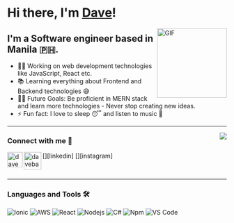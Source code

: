 # Hi there, I'm [Dave](https://davebanguilan.com)!

<img align="right" alt="GIF" height="160px" src="https://media.giphy.com/media/du3J3cXyzhj75IOgvA/giphy.gif" />

## I'm a Software engineer based in Manila 🇵🇭.

- 👨‍💻 Working on web development technologies like JavaScript, React etc.
- 📚 Learning everything about Frontend and Backend technologies 😅
- 💪🏼 Future Goals: Be proficient in MERN stack and learn more technologies - Never stop creating new ideas.
- ⚡ Fun fact: I love to sleep 😴 and listen to music 🎵

---

<img align="right" src="http://estruyf-github.azurewebsites.net/api/VisitorHit?user=davebanguilan&repo=davebanguilan&countColorcountColor&countColor=%237B1E7B"/>

### Connect with me 📝

[<img align="left" alt="davebanguilan | LinkedIn" width="35px" src="https://i.pinimg.com/originals/de/b4/6f/deb46f02a59e3b3a2aa58fac16290d63.gif" />][linkedin]
[<img align="left" alt="davebanguilan | Instagram" width="40px" src="https://thumbs.gfycat.com/OrnateOrneryFoal-max-1mb.gif" />][instagram]

<br />

---

### Languages and Tools 🛠 

![Ionic](https://img.shields.io/badge/-Ionic-3880FF?style=flat-square&logo=ionic&logoColor=ffffff)
![AWS](https://img.shields.io/badge/-Amazon%20AWS-232F3E?style=flat-square&logo=amazon-aws&logoColor=ffffff)
![React](https://img.shields.io/badge/-React-61DAFB?style=flat-square&logo=react&logoColor=ffffff)
![Nodejs](https://img.shields.io/badge/-Nodejs-339933?style=flat-square&logo=Node.js&logoColor=ffffff)
![C#](https://img.shields.io/badge/-C%23-239120?style=flat-square&logo=c-sharp&logoColor=white)
![Npm](https://img.shields.io/badge/-npm-CB3837?style=flat-square&logo=npm)
![VS Code](http://img.shields.io/badge/-VS%20Code-007ACC?style=flat-square&logo=visual-studio-code&logoColor=ffffff)


<br/>
